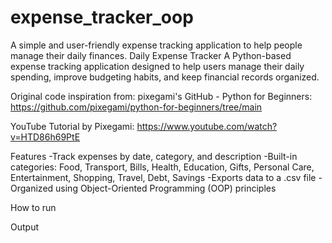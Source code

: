 # expense_tracker_oop
A simple and user-friendly expense tracking application to help people manage their daily finances.
Daily Expense Tracker
A Python-based expense tracking application designed to help users manage their daily spending, improve budgeting habits, and keep financial records organized.

Original code inspiration from:
pixegami's GitHub - Python for Beginners:
https://github.com/pixegami/python-for-beginners/tree/main

YouTube Tutorial by Pixegami:
https://www.youtube.com/watch?v=HTD86h69PtE

Features
-Track expenses by date, category, and description
-Built-in categories: Food, Transport, Bills, Health, Education, Gifts, Personal Care, Entertainment, Shopping, Travel, Debt, Savings
-Exports data to a .csv file
-Organized using Object-Oriented Programming (OOP) principles

How to run

Output

